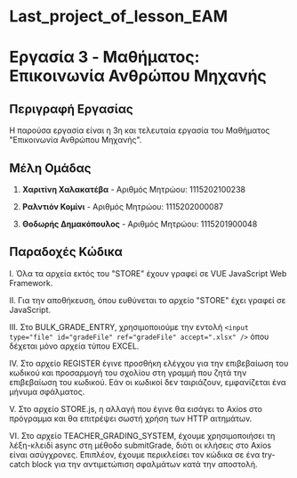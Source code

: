 # Last_project_of_lesson_EAM

# Εργασία 3 - Mαθήματος: Επικοινωνία Ανθρώπου Μηχανής

## Περιγραφή Εργασίας

Η παρούσα εργασία είναι η 3η και τελευταία εργασία του Μαθήματος "Επικοινωνία Ανθρώπου Μηχανής".

## Μέλη Ομάδας

1. **Χαριτίνη Χαλακατέβα** - Αριθμός Μητρώου: 1115202100238

2. **Ραλντιόν Κομίνι** - Αριθμός Μητρώου: 1115202000087

3. **Θοδωρής Δημακόπουλος**  - Αριθμός Μητρώου: 1115201900048

## Παραδοχές Κώδικα 

I. Όλα τα αρχεία εκτός του "STORE" έχουν γραφεί σε VUE JavaScript Web Framework. 

II. Για την αποθήκευση, όπου ευθύνεται το αρχείο "STORE" έχει γραφεί σε JavaScript.

III. Στο BULK_GRADE_ENTRY, χρησιμοποιούμε την εντολή `<input type="file" id="gradeFile" ref="gradeFile" accept=".xlsx" />` όπου δέχεται μόνο αρχεία τύπου EXCEL.

IV. Στο αρχείο REGISTER έγινε προσθήκη ελέγχου για την επιβεβαίωση του κωδικού και προσαρμογή του σχολίου στη γραμμή που ζητά την επιβεβαίωση του κωδικού. Εάν οι κωδικοί δεν ταιριάζουν, εμφανίζεται ένα μήνυμα σφάλματος.

V. Στο αρχείο STORE.js, η αλλαγή που έγινε θα εισάγει το Axios στο πρόγραμμα και θα επιτρέψει σωστή χρήση των HTTP αιτημάτων.

VI. Στο αρχείο TEACHER_GRADING_SYSTEM, έχουμε χρησιμοποιήσει τη λέξη-κλειδί async στη μέθοδο submitGrade, διότι οι κλήσεις στο Axios είναι ασύγχρονες. Επιπλέον, έχουμε περικλείσει τον κώδικα σε ένα try-catch block για την αντιμετώπιση σφαλμάτων κατά την αποστολή.
